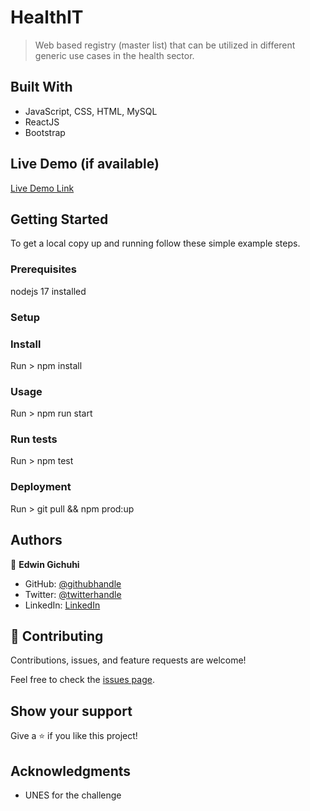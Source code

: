 # HealthIT

> Web based registry (master list) that can be utilized in different generic use cases
in the health sector.

## Built With

- JavaScript, CSS, HTML, MySQL
- ReactJS
- Bootstrap

## Live Demo (if available)

[Live Demo Link](https://github.com/egichuhis/Master-List)

## Getting Started

To get a local copy up and running follow these simple example steps.

### Prerequisites

nodejs 17 installed

### Setup

### Install

Run > npm install

### Usage

Run > npm run start

### Run tests

Run > npm test

### Deployment

Run > git pull && npm prod:up

## Authors

👤 **Edwin Gichuhi**

- GitHub: [@githubhandle](https://github.com/egichuhis/)
- Twitter: [@twitterhandle](https://twitter.com/egichuhis)
- LinkedIn: [LinkedIn](https://www.linkedin.com/in/edwin-gichuhi/)

## 🤝 Contributing

Contributions, issues, and feature requests are welcome!

Feel free to check the [issues page](https://github.com/egichuhis/Master-List/issues).

## Show your support

Give a ⭐️ if you like this project!

## Acknowledgments

- UNES for the challenge
